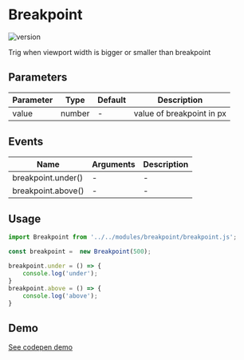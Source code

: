 
# Breakpoint

![version](https://img.shields.io/github/manifest-json/v/Natjo/breakpoint)  

  
Trig when viewport width is bigger or smaller than breakpoint

## Parameters
| Parameter | Type | Default | Description |
| ------ | ------ | ------ | ------ |
| value | number | - | value of breakpoint in px |

## Events
| Name | Arguments | Description |
| ------ | ------ | ------ |
| breakpoint.under() | - | - |
| breakpoint.above() | - | - |


## Usage
```javascript
import Breakpoint from '../../modules/breakpoint/breakpoint.js';

const breakpoint =  new Breakpoint(500);

breakpoint.under = () => {
	console.log('under');
}
breakpoint.above = () => {
	console.log('above');
}
```

## Demo





[See codepen demo](https://codepen.io/natjo/pen/qBardRr?editors=0011)
